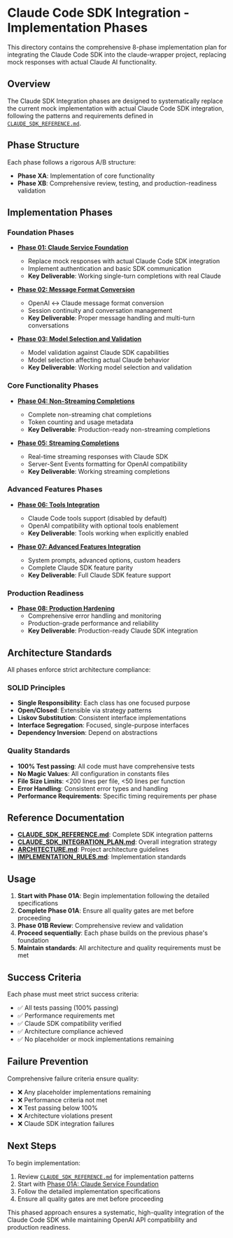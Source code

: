 # Claude Code SDK Integration - Implementation Phases

This directory contains the comprehensive 8-phase implementation plan for integrating the Claude Code SDK into the claude-wrapper project, replacing mock responses with actual Claude AI functionality.

## Overview

The Claude SDK Integration phases are designed to systematically replace the current mock implementation with actual Claude Code SDK integration, following the patterns and requirements defined in [`CLAUDE_SDK_REFERENCE.md`](../CLAUDE_SDK_REFERENCE.md).

## Phase Structure

Each phase follows a rigorous A/B structure:

- **Phase XA**: Implementation of core functionality
- **Phase XB**: Comprehensive review, testing, and production-readiness validation

## Implementation Phases

### Foundation Phases

- **[Phase 01: Claude Service Foundation](./PHASE_01_CLAUDE_SERVICE_FOUNDATION.md)**

  - Replace mock responses with actual Claude Code SDK integration
  - Implement authentication and basic SDK communication
  - **Key Deliverable**: Working single-turn completions with real Claude

- **[Phase 02: Message Format Conversion](./PHASE_02_MESSAGE_FORMAT_CONVERSION.md)**

  - OpenAI ↔ Claude message format conversion
  - Session continuity and conversation management
  - **Key Deliverable**: Proper message handling and multi-turn conversations

- **[Phase 03: Model Selection and Validation](./PHASE_03_MODEL_SELECTION_AND_VALIDATION.md)**
  - Model validation against Claude SDK capabilities
  - Model selection affecting actual Claude behavior
  - **Key Deliverable**: Working model selection and validation

### Core Functionality Phases

- **[Phase 04: Non-Streaming Completions](./PHASE_04_NONSTREAMING_COMPLETIONS.md)**

  - Complete non-streaming chat completions
  - Token counting and usage metadata
  - **Key Deliverable**: Production-ready non-streaming completions

- **[Phase 05: Streaming Completions](./PHASE_05_STREAMING_COMPLETIONS.md)**
  - Real-time streaming responses with Claude SDK
  - Server-Sent Events formatting for OpenAI compatibility
  - **Key Deliverable**: Working streaming completions

### Advanced Features Phases

- **[Phase 06: Tools Integration](./PHASE_06_TOOLS_INTEGRATION_OPTIONAL__DISABLED_BY_DEFAULT.md)**

  - Claude Code tools support (disabled by default)
  - OpenAI compatibility with optional tools enablement
  - **Key Deliverable**: Tools working when explicitly enabled

- **[Phase 07: Advanced Features Integration](./PHASE_07_ADVANCED_FEATURES_INTEGRATION.md)**
  - System prompts, advanced options, custom headers
  - Complete Claude SDK feature parity
  - **Key Deliverable**: Full Claude SDK feature support

### Production Readiness

- **[Phase 08: Production Hardening](./PHASE_08_PRODUCTION_HARDENING.md)**
  - Comprehensive error handling and monitoring
  - Production-grade performance and reliability
  - **Key Deliverable**: Production-ready Claude SDK integration

## Architecture Standards

All phases enforce strict architecture compliance:

### SOLID Principles

- **Single Responsibility**: Each class has one focused purpose
- **Open/Closed**: Extensible via strategy patterns
- **Liskov Substitution**: Consistent interface implementations
- **Interface Segregation**: Focused, single-purpose interfaces
- **Dependency Inversion**: Depend on abstractions

### Quality Standards

- **100% Test passing**: All code must have comprehensive tests
- **No Magic Values**: All configuration in constants files
- **File Size Limits**: <200 lines per file, <50 lines per function
- **Error Handling**: Consistent error types and handling
- **Performance Requirements**: Specific timing requirements per phase

## Reference Documentation

- **[CLAUDE_SDK_REFERENCE.md](../CLAUDE_SDK_REFERENCE.md)**: Complete SDK integration patterns
- **[CLAUDE_SDK_INTEGRATION_PLAN.md](../CLAUDE_SDK_INTEGRATION_PLAN.md)**: Overall integration strategy
- **[ARCHITECTURE.md](../ARCHITECTURE.md)**: Project architecture guidelines
- **[IMPLEMENTATION_RULES.md](../IMPLEMENTATION_RULES.md)**: Implementation standards

## Usage

1. **Start with Phase 01A**: Begin implementation following the detailed specifications
2. **Complete Phase 01A**: Ensure all quality gates are met before proceeding
3. **Phase 01B Review**: Comprehensive review and validation
4. **Proceed sequentially**: Each phase builds on the previous phase's foundation
5. **Maintain standards**: All architecture and quality requirements must be met

## Success Criteria

Each phase must meet strict success criteria:

- ✅ All tests passing (100% passing)
- ✅ Performance requirements met
- ✅ Claude SDK compatibility verified
- ✅ Architecture compliance achieved
- ✅ No placeholder or mock implementations remaining

## Failure Prevention

Comprehensive failure criteria ensure quality:

- ❌ Any placeholder implementations remaining
- ❌ Performance criteria not met
- ❌ Test passing below 100%
- ❌ Architecture violations present
- ❌ Claude SDK integration failures

## Next Steps

To begin implementation:

1. Review [`CLAUDE_SDK_REFERENCE.md`](../CLAUDE_SDK_REFERENCE.md) for implementation patterns
2. Start with [Phase 01A: Claude Service Foundation](./PHASE_01_CLAUDE_SERVICE_FOUNDATION.md)
3. Follow the detailed implementation specifications
4. Ensure all quality gates are met before proceeding

This phased approach ensures a systematic, high-quality integration of the Claude Code SDK while maintaining OpenAI API compatibility and production readiness.
